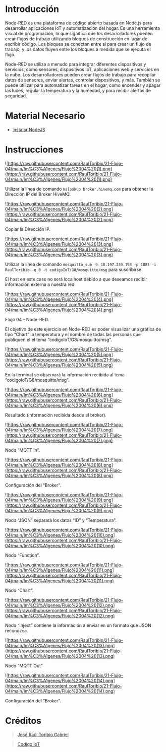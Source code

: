 # Introducción

Node-RED es una plataforma de código abierto basada en Node.js para desarrollar aplicaciones IoT y automatización del hogar. Es una herramienta visual de programación, lo que significa que los desarrolladores pueden crear flujos de trabajo utilizando bloques de construcción en lugar de escribir código. Los bloques se conectan entre sí para crear un flujo de trabajo, y los datos fluyen entre los bloques a medida que se ejecuta el flujo.

Node-RED se utiliza a menudo para integrar diferentes dispositivos y servicios, como sensores, dispositivos IoT, aplicaciones web y servicios en la nube. Los desarrolladores pueden crear flujos de trabajo para recopilar datos de sensores, enviar alertas, controlar dispositivos, y más. También se puede utilizar para automatizar tareas en el hogar, como encender y apagar las luces, regular la temperatura y la humedad, y para recibir alertas de seguridad.

# Material Necesario

- [Instalar NodeJS](https://github.com/RaulToribio/13-Instalar-NodeJS)

# Instrucciones

![https://raw.githubusercontent.com/RaulToribio/21-Flujo-04/main/Im%C3%A1genes/Flujo%2004%20(1).png](https://raw.githubusercontent.com/RaulToribio/21-Flujo-04/main/Im%C3%A1genes/Flujo%2004%20(1).png)

Utilizar la línea de comando `nslookup broker.hivemq.com` para obtener la Dirección IP del Broker HiveMQ.

![https://raw.githubusercontent.com/RaulToribio/21-Flujo-04/main/Im%C3%A1genes/Flujo%2004%20(2).png](https://raw.githubusercontent.com/RaulToribio/21-Flujo-04/main/Im%C3%A1genes/Flujo%2004%20(2).png)

Copiar la Dirección IP.

![https://raw.githubusercontent.com/RaulToribio/21-Flujo-04/main/Im%C3%A1genes/Flujo%2004%20(3).png](https://raw.githubusercontent.com/RaulToribio/21-Flujo-04/main/Im%C3%A1genes/Flujo%2004%20(3).png)

Utilizar la línea de comando `mosquitto_sub -h 18.197.239.198 -p 1883 -i RaulToribio -q 0 -t codigoIoT/G8/mosquitto/msg` para suscribirse.

El host en este caso no será localhost debido a que deseamos recibir información externa a nuestra red.

![https://raw.githubusercontent.com/RaulToribio/21-Flujo-04/main/Im%C3%A1genes/Flujo%2004%20(4).png](https://raw.githubusercontent.com/RaulToribio/21-Flujo-04/main/Im%C3%A1genes/Flujo%2004%20(4).png)

Flujo 04 - Node-RED.

El objetivo de este ejercicio en Node-RED es poder visualizar una gráfica de tipo “Chart” la temperatura y el nombre de todas las personas que publiquen el el tema “codigoIoT/G8/mosquitto/msg”.

![https://raw.githubusercontent.com/RaulToribio/21-Flujo-04/main/Im%C3%A1genes/Flujo%2004%20(5).png](https://raw.githubusercontent.com/RaulToribio/21-Flujo-04/main/Im%C3%A1genes/Flujo%2004%20(5).png)

En la terminal se observará la información recibida al tema “codigoIoT/G8/mosquitto/msg”.

![https://raw.githubusercontent.com/RaulToribio/21-Flujo-04/main/Im%C3%A1genes/Flujo%2004%20(6).png](https://raw.githubusercontent.com/RaulToribio/21-Flujo-04/main/Im%C3%A1genes/Flujo%2004%20(6).png)

Resultado (información recibida desde el broker).

![https://raw.githubusercontent.com/RaulToribio/21-Flujo-04/main/Im%C3%A1genes/Flujo%2004%20(7).png](https://raw.githubusercontent.com/RaulToribio/21-Flujo-04/main/Im%C3%A1genes/Flujo%2004%20(7).png)

Nodo “MQTT In”.

![https://raw.githubusercontent.com/RaulToribio/21-Flujo-04/main/Im%C3%A1genes/Flujo%2004%20(8).png](https://raw.githubusercontent.com/RaulToribio/21-Flujo-04/main/Im%C3%A1genes/Flujo%2004%20(8).png)

Configuración del “Broker”.

![https://raw.githubusercontent.com/RaulToribio/21-Flujo-04/main/Im%C3%A1genes/Flujo%2004%20(9).png](https://raw.githubusercontent.com/RaulToribio/21-Flujo-04/main/Im%C3%A1genes/Flujo%2004%20(9).png)

Nodo “JSON” separará los datos “ID” y “Temperatura”.

![https://raw.githubusercontent.com/RaulToribio/21-Flujo-04/main/Im%C3%A1genes/Flujo%2004%20(10).png](https://raw.githubusercontent.com/RaulToribio/21-Flujo-04/main/Im%C3%A1genes/Flujo%2004%20(10).png)

Nodo “Function”.

![https://raw.githubusercontent.com/RaulToribio/21-Flujo-04/main/Im%C3%A1genes/Flujo%2004%20(11).png](https://raw.githubusercontent.com/RaulToribio/21-Flujo-04/main/Im%C3%A1genes/Flujo%2004%20(11).png)

Nodo “Chart”.

![https://raw.githubusercontent.com/RaulToribio/21-Flujo-04/main/Im%C3%A1genes/Flujo%2004%20(12).png](https://raw.githubusercontent.com/RaulToribio/21-Flujo-04/main/Im%C3%A1genes/Flujo%2004%20(12).png)

Nodo “Inject” contiene la información a enviar en un formato que JSON reconozca.

![https://raw.githubusercontent.com/RaulToribio/21-Flujo-04/main/Im%C3%A1genes/Flujo%2004%20(13).png](https://raw.githubusercontent.com/RaulToribio/21-Flujo-04/main/Im%C3%A1genes/Flujo%2004%20(13).png)

Nodo “MQTT Out”

![https://raw.githubusercontent.com/RaulToribio/21-Flujo-04/main/Im%C3%A1genes/Flujo%2004%20(14).png](https://raw.githubusercontent.com/RaulToribio/21-Flujo-04/main/Im%C3%A1genes/Flujo%2004%20(14).png)

Configuración del “Broker”.

# Créditos

> [José Raúl Toribio Gabriel](https://github.com/RaulToribio)
> 

> [Codigo IoT](https://github.com/codigo-iot)
>
